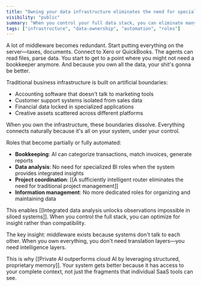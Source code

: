 ```yaml
---
title: "Owning your data infrastructure eliminates the need for specialized middleware and roles"
visibility: "public"
summary: "When you control your full data stack, you can eliminate many traditional business roles and middleware solutions"
tags: ["infrastructure", "data-ownership", "automation", "roles"]
---
```


A lot of middleware becomes redundant. Start putting everything on the server—taxes, documents. Connect to Xero or QuickBooks. The agents can read files, parse data. You start to get to a point where you might not need a bookkeeper anymore. And because you own all the data, your shit's gonna be better.

Traditional business infrastructure is built on artificial boundaries:
- Accounting software that doesn't talk to marketing tools
- Customer support systems isolated from sales data
- Financial data locked in specialized applications
- Creative assets scattered across different platforms

When you own the infrastructure, these boundaries dissolve. Everything connects naturally because it's all on your system, under your control.

Roles that become partially or fully automated:
- **Bookkeeping**: AI can categorize transactions, match invoices, generate reports
- **Data analysis**: No need for specialized BI roles when the system provides integrated insights
- **Project coordination**: [[A sufficiently intelligent router eliminates the need for traditional project management]]
- **Information management**: No more dedicated roles for organizing and maintaining data

This enables [[Integrated data analysis unlocks observations impossible in siloed systems]]. When you control the full stack, you can optimize for insight rather than compatibility.

The key insight: middleware exists because systems don't talk to each other. When you own everything, you don't need translation layers—you need intelligence layers.

This is why [[Private AI outperforms cloud AI by leveraging structured, proprietary memory]]. Your system gets better because it has access to your complete context, not just the fragments that individual SaaS tools can see.
